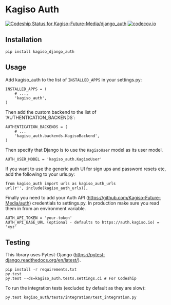 # Kagiso Auth

[ ![Codeship Status for Kagiso-Future-Media/django_auth](https://codeship.com/projects/f5876350-c731-0132-3b15-4a390261e3f5/status?branch=master)](https://codeship.com/projects/74869)
[![codecov.io](https://codecov.io/github/Kagiso-Future-Media/django_auth/coverage.svg?token=LrFwE9TaXk&branch=master)](https://codecov.io/github/Kagiso-Future-Media/django_auth?branch=master)

## Installation
`pip install kagiso_django_auth`

## Usage
Add kagiso_auth to the list of `INSTALLED_APPS` in your settings.py:

```
INSTALLED_APPS = (
    # ...,
    'kagiso_auth',
)
```

Then add the custom backend to the list of 'AUTHENTICATION_BACKENDS`:

```
AUTHENTICATION_BACKENDS = (
    # ...
    'kagiso_auth.backends.KagisoBackend',
)
```

Then specify that Django is to use the `KagisoUser` model as its user model.

```
AUTH_USER_MODEL = 'kagiso_auth.KagisoUser'
```

If you want to use the generic auth UI for sign ups and password resets etc,
add the following to your urls.py:

```
from kagiso_auth import urls as kagiso_auth_urls
url(r'', include(kagiso_auth_urls)),
```

Finally you need to add your Auth API (https://github.com/Kagiso-Future-Media/auth) credentials to settings.py.
In production make sure you read them in from an environment variable.

```
AUTH_API_TOKEN = 'your-token'
AUTH_API_BASE_URL (optional - defaults to https://auth.kagiso.io) = 'xyz'
```

## Testing
This library uses Pytest-Django (https://pytest-django.readthedocs.org/en/latest/).

```
pip install -r requirements.txt
py.test
py.test --ds=kagiso_auth.tests.settings.ci # For Codeship
```

To run the integration tests (excluded by default as they are slow):
```
py.test kagiso_auth/tests/integration/test_integration.py
```
